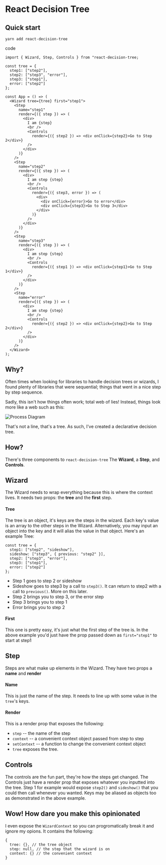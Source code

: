 # React Decision Tree

## Quick start

`yarn add react-decision-tree`

code

```
import { Wizard, Step, Controls } from "react-decision-tree;

const tree = {
  step1: ["step2"],
  step2: ["step3", "error"],
  step3: ["step1"],
  error: ["step2"]
};

const App = () => (
  <Wizard tree={tree} first="step1">
    <Step
      name="step1"
      render={({ step }) => (
        <div>
          I am {step}
          <br />
          <Controls
            render={({ step2 }) => <div onClick={step2}>Go to Step 2</div>}
          />
        </div>
      )}
    />
    <Step
      name="step2"
      render={({ step }) => (
        <div>
          I am step {step}
          <br />
          <Controls
            render={({ step3, error }) => (
              <div>
                <div onClick={error}>Go to error</div>
                <div onClick={step3}>Go to Step 3</div>
              </div>
            )}
          />
        </div>
      )}
    />
    <Step
      name="step3"
      render={({ step }) => (
        <div>
          I am step {step}
          <br />
          <Controls
            render={({ step1 }) => <div onClick={step1}>Go to Step 1</div>}
          />
        </div>
      )}
    />
    <Step
      name="error"
      render={({ step }) => (
        <div>
          I am step {step}
          <br />
          <Controls
            render={({ step2 }) => <div onClick={step2}>Go to Step 2</div>}
          />
        </div>
      )}
    />
  </Wizard>
);

```

## Why?

Often times when looking for libraries to handle decision trees or wizards, I found plenty of libraries that were sequential; things that went in a nice step by step sequence.

Sadly, this isn't how things often work; total web of lies! Instead, things look more like a web such as this:

![Process Diagram](https://i.imgur.com/43ZaQL5.png)

That's not a line, that's a tree. As such, I've created a declarative decision tree.

## How?

There's three components to `react-decision-tree` The **Wizard**, a **Step**, and **Controls**.

## Wizard

The Wizard needs to wrap everything because this is where the context lives. It needs two props: the **tree** and the **first** step.

#### Tree

The tree is an object, it's keys are the steps in the wizard. Each key's value is an array to the other steps in the Wizard. Alternatively, you may input an object into the key and it will alias the value in that object. Here's an example Tree:

```
const tree = {
  step1: ["step2", "sideshow"],
  sideshow: ["step3", { previous: "step2" }],
  step2: ["step3", "error"],
  step3: ["step1"],
  error: ["step2"]
};
```

- Step 1 goes to step 2 or sideshow
- Sideshow goes to step3 by a call to `step3()`. It can return to step2 with a call to `previous()`. More on this later.
- Step 2 brings you to step 3, or the error step
- Step 3 brings you to step 1
- Error brings you to step 2

#### First

This one is pretty easy, it's just what the first step of the tree is. In the above example you'd just have the prop passed down as `first="step1"` to start at step1

## Step

Steps are what make up elements in the Wizard. They have two props a **name** and **render**

#### Name

This is just the name of the step. It needs to line up with some value in the `tree`'s keys.

#### Render

This is a render prop that exposes the following:

- `step` -- the name of the step
- `context` -- a convenient context object passed from step to step
- `setContext` -- a function to change the convenient context object
- `tree` exposes the tree.

## Controls

The controls are the fun part, they're how the steps get changed. The Controls just have a render prop that exposes whatever you inputted into the tree. Step 1 for example would expose `step2()` and `sideshow()` that you could then call whenever you wanted. Keys may be aliased as objects too as demonstrated in the above example.

## Wow! How dare you make this opinionated

I even expose the `WizardContext` so you can progromatically break it and ignore my opions. It contains the following:

```
{
  tree: {}, // the tree object
  step: null, // the step that the wizard is on
  context: {} // the convenient context
}
```
